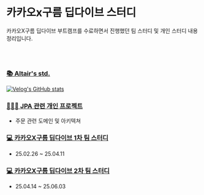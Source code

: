 # 카카오x구름 딥다이브 스터디

카카오X구름 딥다이브 부트캠프를 수료하면서 진행했던 팀 스터디 및 개인 스터디 내용 정리입니다.

<br>
<br>

### [📚 Altair's std.](https://velog.io/@th0538/posts)
 [![Velog's GitHub stats](https://velog-readme-stats.vercel.app/api?name=th0538&color=dark)](https://velog.io/@th0538)


### [🧑🏻‍💻 JPA 관련 개인 프로젝트](https://github.com/Altair5869/jpashop)
- 주문 관련 도메인 및 아키텍쳐

### [💻 카카오X구름 딥다이브 1차 팀 스터디](https://github.com/beta-tester-team2)
- 25.02.26 ~ 25.04.11

### [💻 카카오X구름 딥다이브 2차 팀 스터디](https://github.com/2025-GOORM-DEEPDIVE-Apr)
- 25.04.14 ~ 25.06.03

